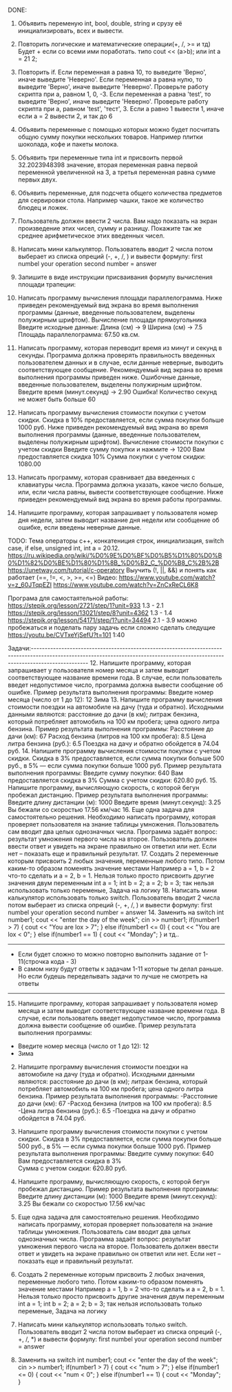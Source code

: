 
 DONE:
1. Объявить переменую int, bool, double, string и срузу её инициализировать, всех и вывести.
2. Повторить логические и математические операции(+, /, >= и тд) Будет + если со всеми ими поработать. типо cout << (a>b); или int a = 21  2;
3. Повторить if.
   Если переменная a равна 10, то выведите 'Верно', иначе выведите 'Неверно'.
   Если переменная a равна нулю, то выведите 'Верно', иначе выведите 'Неверно'. Проверьте работу скрипта при a, равном 1, 0, -3.
   Если переменная a равна 'test', то выведите 'Верно', иначе выведите 'Неверно'. Проверьте работу скрипта при a, равном 'test', 'тест', 3.
   Если а равно 1 вывести 1, иначе если а = 2 вывести 2, и так до 6
 
1. Объявить переменные с помощью которых можно будет посчитать общую сумму покупки нескольких товаров. Например плитки шоколада, кофе и пакеты молока.
2. Объявить три переменные типа int и присвоить первой  32.2023948398 значение, вторая переменная равна первой переменной увеличенной на 3, а третья переменная равна сумме первых двух.
3. Объявить переменные, для подсчета общего количества предметов для сервировки стола. Например чашки, такое же количество блюдец и ложек.
4. Пользователь должен ввести 2 числа. Вам надо показать на экран произведение этих чисел, сумму и разницу.  Покажите так же среднее арифметическое этих введенных чисел.
5. Написать мини калькулятор. Пользователь вводит 2 числа потом выберает из списка опреций (-, +, /, ) и вывести формулу: first numbel your operation second number = answer
6. Запишите в виде инструкции присваивания формулу вычисления площади трапеции:
7. Написать программу вычисления площади параллелограмма. Ниже приведен рекомендуемый вид экрана во время выполнения программы
      (данные, введенные пользователем, выделены полужирным шрифтом).
      Вычисление площади прямоугольника
      Введите исходные данные:
      Длина (см) -> 9
      Ширина (см) -> 7.5
      Площадь параллелограмма: 67.50 кв.см.
8. Написать программу, которая переводит время из минут и секунд в секунды. Программа должна проверять правильность введенных пользователем данных и в случае, если данные неверные, выводить соответствующее сообщение. Рекомендуемый вид экрана во время выполнения программы приведен ниже. Ошибочные данные, введенные пользователем, выделены полужирным шрифтом.
      Введите время (минут.секунд) -> 2.90
      Ошибка! Количество секунд не может быть больше 60
9. Написать программу вычисления стоимости покупки с учетом скидки. Скидка в 10% предоставляется, если сумма покупки больше 1000 руб. Ниже приведен рекомендуемый вид экрана во время       выполнения программы (данные, введенные пользователем, выделены полужирным шрифтом).
      Вычисление стоимости покупки с учетом скидки
      Введите сумму покупки и нажмите -> 1200
      Вам предоставляется скидка 10%
      Сумма покупки с учетом скидки: 1080.00
10. Написать программу, которая сравнивает два введенных с клавиатуры числа.
       Программа должна указать, какое число больше, или, если числа равны, вывести соответствующее сообщение. Ниже приведен рекомендуемый вид экрана во время работы программы.
11. Напишите программу, которая запрашивает у пользователя номер дня недели, затем выводит название дня недели или сообщение об ошибке, если введены неверные данные.
 
  TODO:
  Тема операторы с++, конкатениция строк, инициализация, switch case, if else, unsigned int, int a = 20.12.
  https://ru.wikipedia.org/wiki/%D0%9E%D0%BF%D0%B5%D1%80%D0%B0%D1%82%D0%BE%D1%80%D1%8B_%D0%B2_C_%D0%B8_C%2B%2B
  https://unetway.com/tutorial/c-operatory
  Выучить (!, ||, &&) и понять как работает (==, !=, <, >, >=, <=)
  Видео:
  https://www.youtube.com/watch?v=z_60JTqpEZI
  https://www.youtube.com/watch?v=ZnCxReCL6K8
 
  Програма для самостаятельной работы:
  https://stepik.org/lesson/2721/step/1?unit=933  1.3 - 2.1
  https://stepik.org/lesson/13021/step/8?unit=4362 1.3  - 1.4
  https://stepik.org/lesson/54171/step/1?unit=34494 2.1 - 3.9 можно пробежаться и поделать пару задачь если сложно сделать следущие
  https://youtu.be/CVTxeYjSefU?t=101 1:40
 
  Задачи:--------------------------------------------------------------------------------------------------------------------------------------------------------------------------------
12. Напишите программу, которая запрашивает у пользователя номер месяца и затем выводит соответствующее название времени года.
    В случае, если пользователь введет недопустимое число, программа должна вывести сообщение об ошибке.
    Пример результата выполнения программы:
    Введите номер месяца (число от 1 до 12): 12
    Зима
13. Напишите программу вычисления стоимости поездки на автомобиле на дачу (туда и обратно). Исходными данными являются:
    расстояние до дачи (в км);
    литраж бензина, который потребляет автомобиль на 100 км пробега;
    цена одного литра бензина.
    Пример результата выполнения программы:
    Расстояние до дачи (км): 67
    Расход бензина (литров на 100 км пробега): 8.5
    Цена литра бензина (руб.): 6.5
    Поездка на дачу и обратно обойдется в 74.04 руб.
14. Напишите программу вычисления стоимости покупки с учетом скидки. Скидка в 3% предоставляется, если сумма покупки больше 500 руб., в 5% — если сумма покупки больше 1000 руб.
    Пример результата выполнения программы:
    Введите сумму покупки: 640
    Вам предоставляется скидка в 3%
    Сумма с учетом скидки: 620.80 руб.
15. Напишите программу, вычисляющую скорость, с которой бегун пробежал дистанцию.
    Пример результата выполнения программы:
    Введите длину дистанции (м): 1000
    Введите время (минут.секунд): 3.25
    Вы бежали со скоростью 17.56 км/час
16. Еще одна задача для самостоятельно решения.  Необходимо написать программу, которая проверяет пользователя на знание таблицы умножения.
    Пользователь сам вводит два целых однозначных числа.
    Программа задаёт вопрос: результат умножения первого числа на второе.
    Пользователь должен ввести ответ и увидеть на экране правильно он ответил или нет. Если нет  – показать еще и правильный результат.
17. Создать 2 переменные которым присвоить 2 любых значения, переменные любого типо. Потом каким-то образом поменять значение местами
    Например a = 1, b = 2 что-то сделать и a = 2, b = 1. Нельзя только просто присвоить другие значения двум переменным
    int a = 1; int b = 2; a = 2; b = 3; так нельзя
    использовать только переменые, Задача на логику
18. Написать мини калькулятор использовать только switch.
    Пользователь вводит 2 числа потом выберает из списка опреций (-, +, /, )
    и вывести формулу: first numbel your operation second number = answer
14. Заменить на switch
    int number1;
    cout << "enter the day of the week";
    cin >> number1;
    if(number1 > 7)
    {
         cout << "You are lox > 7";
    }
    else if(number1 <= 0)
    {
        cout << "You are lox < 0";
    }
    else if(number1 == 1)
    {
        cout << "Monday";
    } и тд..
 
 
 
 *******************************************************************************************************************************
 * Если будет сложно то можно повторно выполнить задание от 1-11(строчка кода - 3)
 * В самом низу будут ответы к задачам 1-11 которые ты делал раньше. Но если будешь переделывать задачи то лучше не смотреть на ответы
 * *******************************************************************************************************************************

15. Напишите программу, которая запрашивает у пользователя номер месяца и затем выводит соответствующее название времени года.
    В случае, если пользователь введет недопустимое число, программа должна вывести сообщение об ошибке.
    Пример результата выполнения программы:
  - Введите номер месяца (число от 1 до 12): 12
  - Зима
2.  Напишите программу вычисления стоимости поездки на автомобиле на дачу (туда и обратно). Исходными данными являются:
    расстояние до дачи (в км);
    литраж бензина, который потребляет автомобиль на 100 км пробега;
    цена одного литра бензина.
    Пример результата выполнения программы:
    -Расстояние до дачи (км): 67
    -Расход бензина (литров на 100 км пробега): 8.5
    -Цена литра бензина (руб.): 6.5
    -Поездка на дачу и обратно обойдется в 74.04 руб.
3.  Напишите программу вычисления стоимости покупки с учетом скидки. Скидка в 3% предоставляется, если сумма покупки больше 500 руб., в 5% — если сумма покупки больше 1000 руб.
    Пример результата выполнения программы:
    Введите сумму покупки: 640
    Вам предоставляется скидка в 3%         
    Сумма с учетом скидки: 620.80 руб.
4.  Напишите программу, вычисляющую скорость, с которой бегун пробежал дистанцию.
    Пример результата выполнения программы:
    Введите длину дистанции (м): 1000
    Введите время (минут.секунд): 3.25
    Вы бежали со скоростью 17.56 км/час
  
5.   Еще одна задача для самостоятельно решения.  Необходимо написать программу, которая проверяет пользователя на знание таблицы умножения.
     Пользователь сам вводит два целых однозначных числа.
     Программа задаёт вопрос: результат умножения первого числа на второе.
     Пользователь должен ввести ответ и увидеть на экране правильно он ответил или нет. Если нет  – показать еще и правильный результат.
6.   Создать 2 переменные которым присвоить 2 любых значения, переменные любого типо. Потом каким-то образом поменять значение местами
     Например a = 1, b = 2 что-то сделать и a = 2, b = 1. Нельзя только просто присвоить другие значения двум переменным
     int a = 1; int b = 2; a = 2; b = 3; так нельзя
     использовать только переменые, Задача на логику
7.   Написать мини калькулятор использовать только switch.
     Пользователь вводит 2 числа потом выберает из списка опреций (-, +, /, *)
     и вывести формулу: first numbel your operation second number = answer
8.   Заменить на switch
    int number1;
    cout << "enter the day of the week";
    cin >> number1;
    if(number1 > 7)
    {
       cout << "num > 7";
    }
    else if(number1 <= 0)
    {
        cout << "num < 0";
    }
    else if(number1 == 1)
    {
        cout << "Monday";
    } 
